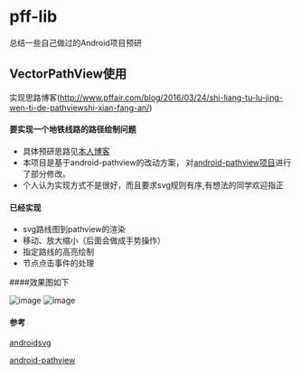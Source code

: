 # pff-lib
总结一些自己做过的Android项目预研

## VectorPathView使用

实现思路博客(http://www.pffair.com/blog/2016/03/24/shi-liang-tu-lu-jing-wen-ti-de-pathviewshi-xian-fang-an/)

#### 要实现一个地铁线路的路径绘制问题
* 具体预研思路见[本人博客](http://www.pffair.com/blog/2016/03/11/svg-android/)
* 本项目是基于android-pathview的改动方案，
对[android-pathview项目](https://github.com/geftimov/android-pathview)进行了部分修改。
* 个人认为实现方式不是很好，而且要求svg规则有序,有想法的同学欢迎指正

#### 已经实现
* svg路线图到pathview的渲染
* 移动、放大缩小（后面会做成手势操作）
* 指定路线的高亮绘制
* 节点点击事件的处理


####效果图如下

![image](http://www.pffair.com/images/48.png)
![image](http://www.pffair.com/images/49.png)

#### 参考
[androidsvg](https://github.com/BigBadaboom/androidsvg) 

[android-pathview](https://github.com/geftimov/android-pathview)
